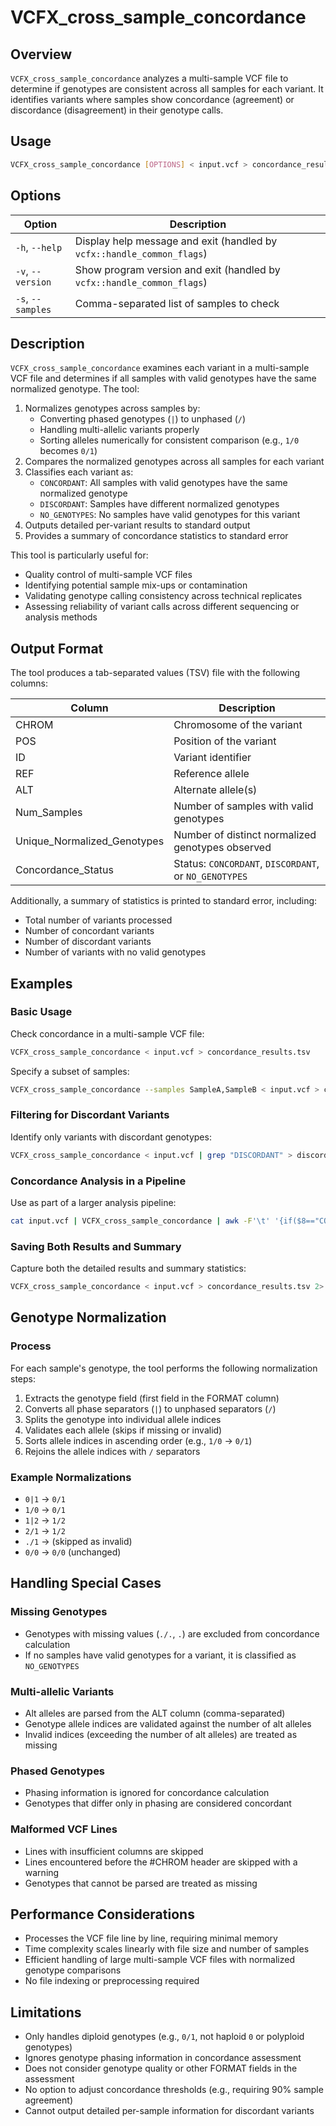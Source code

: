 # VCFX_cross_sample_concordance

## Overview
`VCFX_cross_sample_concordance` analyzes a multi-sample VCF file to determine if genotypes are consistent across all samples for each variant. It identifies variants where samples show concordance (agreement) or discordance (disagreement) in their genotype calls.

## Usage
```bash
VCFX_cross_sample_concordance [OPTIONS] < input.vcf > concordance_results.tsv
```

## Options
| Option | Description |
|--------|-------------|
| `-h`, `--help` | Display help message and exit (handled by `vcfx::handle_common_flags`) |
| `-v`, `--version` | Show program version and exit (handled by `vcfx::handle_common_flags`) |
| `-s`, `--samples` | Comma-separated list of samples to check |

## Description
`VCFX_cross_sample_concordance` examines each variant in a multi-sample VCF file and determines if all samples with valid genotypes have the same normalized genotype. The tool:

1. Normalizes genotypes across samples by:
   - Converting phased genotypes (`|`) to unphased (`/`)
   - Handling multi-allelic variants properly
   - Sorting alleles numerically for consistent comparison (e.g., `1/0` becomes `0/1`)
2. Compares the normalized genotypes across all samples for each variant
3. Classifies each variant as:
   - `CONCORDANT`: All samples with valid genotypes have the same normalized genotype
   - `DISCORDANT`: Samples have different normalized genotypes
   - `NO_GENOTYPES`: No samples have valid genotypes for this variant
4. Outputs detailed per-variant results to standard output
5. Provides a summary of concordance statistics to standard error

This tool is particularly useful for:
- Quality control of multi-sample VCF files
- Identifying potential sample mix-ups or contamination
- Validating genotype calling consistency across technical replicates
- Assessing reliability of variant calls across different sequencing or analysis methods

## Output Format
The tool produces a tab-separated values (TSV) file with the following columns:

| Column | Description |
|--------|-------------|
| CHROM | Chromosome of the variant |
| POS | Position of the variant |
| ID | Variant identifier |
| REF | Reference allele |
| ALT | Alternate allele(s) |
| Num_Samples | Number of samples with valid genotypes |
| Unique_Normalized_Genotypes | Number of distinct normalized genotypes observed |
| Concordance_Status | Status: `CONCORDANT`, `DISCORDANT`, or `NO_GENOTYPES` |

Additionally, a summary of statistics is printed to standard error, including:
- Total number of variants processed
- Number of concordant variants
- Number of discordant variants
- Number of variants with no valid genotypes

## Examples

### Basic Usage
Check concordance in a multi-sample VCF file:
```bash
VCFX_cross_sample_concordance < input.vcf > concordance_results.tsv
```

Specify a subset of samples:

```bash
VCFX_cross_sample_concordance --samples SampleA,SampleB < input.vcf > concordance_subset.tsv
```

### Filtering for Discordant Variants
Identify only variants with discordant genotypes:
```bash
VCFX_cross_sample_concordance < input.vcf | grep "DISCORDANT" > discordant_variants.tsv
```

### Concordance Analysis in a Pipeline
Use as part of a larger analysis pipeline:
```bash
cat input.vcf | VCFX_cross_sample_concordance | awk -F'\t' '{if($8=="CONCORDANT") print $0}' > consistent_variants.tsv
```

### Saving Both Results and Summary
Capture both the detailed results and summary statistics:
```bash
VCFX_cross_sample_concordance < input.vcf > concordance_results.tsv 2> concordance_summary.txt
```

## Genotype Normalization

### Process
For each sample's genotype, the tool performs the following normalization steps:
1. Extracts the genotype field (first field in the FORMAT column)
2. Converts all phase separators (`|`) to unphased separators (`/`)
3. Splits the genotype into individual allele indices
4. Validates each allele (skips if missing or invalid)
5. Sorts allele indices in ascending order (e.g., `1/0` → `0/1`)
6. Rejoins the allele indices with `/` separators

### Example Normalizations
- `0|1` → `0/1`
- `1/0` → `0/1`
- `1|2` → `1/2`
- `2/1` → `1/2`
- `./1` → (skipped as invalid)
- `0/0` → `0/0` (unchanged)

## Handling Special Cases

### Missing Genotypes
- Genotypes with missing values (`./.`, `.`) are excluded from concordance calculation
- If no samples have valid genotypes for a variant, it is classified as `NO_GENOTYPES`

### Multi-allelic Variants
- Alt alleles are parsed from the ALT column (comma-separated)
- Genotype allele indices are validated against the number of alt alleles
- Invalid indices (exceeding the number of alt alleles) are treated as missing

### Phased Genotypes
- Phasing information is ignored for concordance calculation
- Genotypes that differ only in phasing are considered concordant

### Malformed VCF Lines
- Lines with insufficient columns are skipped
- Lines encountered before the #CHROM header are skipped with a warning
- Genotypes that cannot be parsed are treated as missing

## Performance Considerations
- Processes the VCF file line by line, requiring minimal memory
- Time complexity scales linearly with file size and number of samples
- Efficient handling of large multi-sample VCF files with normalized genotype comparisons
- No file indexing or preprocessing required

## Limitations
- Only handles diploid genotypes (e.g., `0/1`, not haploid `0` or polyploid genotypes)
- Ignores genotype phasing information in concordance assessment
- Does not consider genotype quality or other FORMAT fields in the assessment
- No option to adjust concordance thresholds (e.g., requiring 90% sample agreement)
- Cannot output detailed per-sample information for discordant variants 

